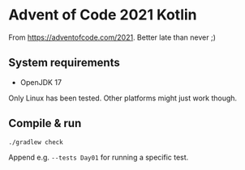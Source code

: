 # Advent of Code 2021 Kotlin

From <https://adventofcode.com/2021>. Better late than never ;)

## System requirements

- OpenJDK 17

Only Linux has been tested. Other platforms might just work though.

## Compile & run

```bash
./gradlew check
```

Append e.g. `--tests Day01` for running a specific test.
